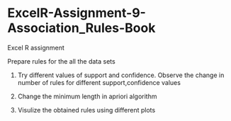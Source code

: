 # ExcelR-Assignment-9-Association_Rules-Book
Excel R assignment

Prepare rules for the all the data sets 

1) Try different values of support and confidence. Observe the change in number of rules for different support,confidence values

2) Change the minimum length in apriori algorithm

3) Visulize the obtained rules using different plots 
